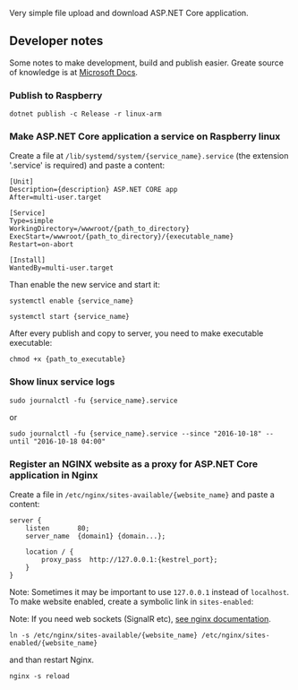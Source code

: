 Very simple file upload and download ASP.NET Core application.

## Developer notes

Some notes to make development, build and publish easier.
Greate source of knowledge is at [Microsoft Docs](https://docs.microsoft.com/en-us/aspnet/core/publishing/linuxproduction).

### Publish to Raspberry

```
dotnet publish -c Release -r linux-arm
```

### Make ASP.NET Core application a service on Raspberry linux

Create a file at `/lib/systemd/system/{service_name}.service` (the extension '.service' is required) and paste a content:

```
[Unit]
Description={description} ASP.NET CORE app
After=multi-user.target

[Service]
Type=simple
WorkingDirectory=/wwwroot/{path_to_directory}
ExecStart=/wwwroot/{path_to_directory}/{executable_name}
Restart=on-abort

[Install]
WantedBy=multi-user.target
```

Than enable the new service and start it:

```
systemctl enable {service_name}

systemctl start {service_name}
```

After every publish and copy to server, you need to make executable executable:

```
chmod +x {path_to_executable}
```

### Show linux service logs

```
sudo journalctl -fu {service_name}.service
```

or 

```
sudo journalctl -fu {service_name}.service --since "2016-10-18" --until "2016-10-18 04:00"
```

### Register an NGINX website as a proxy for ASP.NET Core application in Nginx

Create a file in `/etc/nginx/sites-available/{website_name}` and paste a content:

```
server {
    listen       80;
    server_name  {domain1} {domain...};

    location / {
        proxy_pass  http://127.0.0.1:{kestrel_port};
    }
}
```

Note: Sometimes it may be important to use `127.0.0.1` instead of `localhost`.
To make website enabled, create a symbolic link in `sites-enabled`:

Note: If you need web sockets (SignalR etc), [see nginx documentation](https://www.nginx.com/blog/websocket-nginx/).

```
ln -s /etc/nginx/sites-available/{website_name} /etc/nginx/sites-enabled/{website_name}
```

and than restart Nginx.

```
nginx -s reload
```
